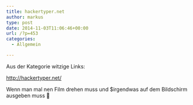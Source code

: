 ```yaml
---
title: hackertyper.net
author: markus
type: post
date: 2014-11-03T11:06:46+00:00
url: /?p=453
categories:
  - Allgemein

---
```

Aus der Kategorie witzige Links:
  
http://hackertyper.net/

Wenn man mal nen Film drehen muss und $irgendwas auf dem Bildschirm ausgeben muss 🙂